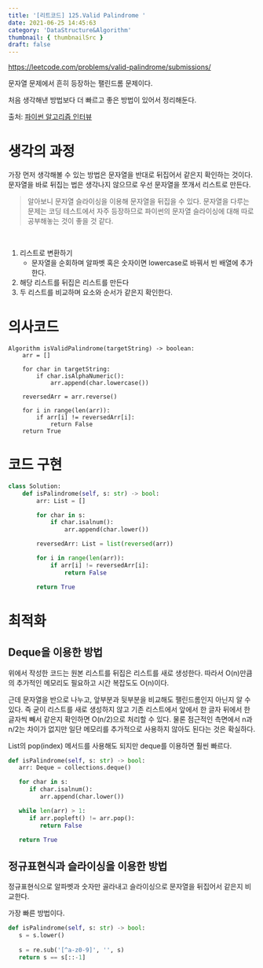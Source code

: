```yaml
---
title: '[리트코드] 125.Valid Palindrome '
date: 2021-06-25 14:45:63
category: 'DataStructure&Algorithm'
thumbnail: { thumbnailSrc }
draft: false
---
```


https://leetcode.com/problems/valid-palindrome/submissions/

문자열 문제에서 흔히 등장하는 팰린드롬 문제이다.

처음 생각해낸 방법보다 더 빠르고 좋은 방법이 있어서 정리해둔다.

출처: [파이썬 알고리즘 인터뷰](http://book.interpark.com/product/BookDisplay.do?_method=detail&sc.prdNo=334277531&gclid=Cj0KCQjw2tCGBhCLARIsABJGmZ5F-HzOUFYnHpY7pHinGOmxfkhWm4qA-Vn-HwGHNJ2d6sQUNDTOEZYaAq0uEALw_wcB)

# 생각의 과정

가장 먼저 생각해볼 수 있는 방법은 문자열을 반대로 뒤집어서 같은지 확인하는 것이다.
문자열을 바로 뒤집는 법은 생각나지 않으므로 우선 문자열을 쪼개서 리스트로 만든다.

> 알아보니 문자열 슬라이싱을 이용해 문자열을 뒤집을 수 있다.
> 문자열을 다루는 문제는 코딩 테스트에서 자주 등장하므로 파이썬의 문자열 슬라이싱에 대해 따로
> 공부해놓는 것이 좋을 것 같다.

<br>

1. 리스트로 변환하기
   - 문자열을 순회하며 알파벳 혹은 숫자이면 lowercase로 바꿔서 빈 배열에 추가한다.
2. 해당 리스트를 뒤집은 리스트를 만든다
3. 두 리스트를 비교하며 요소와 순서가 같은지 확인한다.

# 의사코드 

```
Algorithm isValidPalindrome(targetString) -> boolean:
    arr = []

    for char in targetString:
        if char.isAlphaNumeric():
            arr.append(char.lowercase())

    reversedArr = arr.reverse()

    for i in range(len(arr)):
        if arr[i] != reversedArr[i]:
            return False
    return True
```

# 코드 구현

```python
class Solution:
    def isPalindrome(self, s: str) -> bool:
        arr: List = []

        for char in s:
            if char.isalnum():
                arr.append(char.lower())

        reversedArr: List = list(reversed(arr))

        for i in range(len(arr)):
            if arr[i] != reversedArr[i]:
                return False

        return True
```

# 최적화

## Deque을 이용한 방법
위에서 작성한 코드는 원본 리스트를 뒤집은 리스트를 새로 생성한다. 따라서 O(n)만큼의 추가적인 메모리도 필요하고
시간 복잡도도 O(n)이다.

근데 문자열을 반으로 나누고, 앞부분과 뒷부분을 비교해도 팰린드롬인지 아닌지 알 수 있다.
즉 굳이 리스트를 새로 생성하지 않고 기존 리스트에서 앞에서 한 글자 뒤에서 한 글자씩 빼서 같은지 확인하면
O(n/2)으로 처리할 수 있다. 물론 점근적인 측면에서 n과 n/2는 차이가 없지만 일단 메모리를 추가적으로 사용하지
않아도 된다는 것은 확실하다.

List의 pop(index) 메서드를 사용해도 되지만 deque를 이용하면 훨씬 빠르다.

```python
def isPalindrome(self, s: str) -> bool:
   arr: Deque = collections.deque()

   for char in s:
      if char.isalnum():
         arr.append(char.lower())

   while len(arr) > 1:
      if arr.popleft() != arr.pop():
         return False

   return True
```

## 정규표현식과 슬라이싱을 이용한 방법

정규표현식으로 알파벳과 숫자만 골라내고 슬라이싱으로 문자열을 뒤집어서 같은지 비교한다.

가장 빠른 방법이다.

```python
def isPalindrome(self, s: str) -> bool:
   s = s.lower()
   
   s = re.sub('[^a-z0-9]', '', s)
   return s == s[::-1]
```